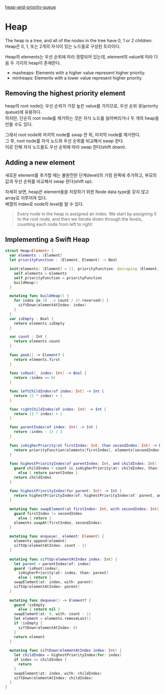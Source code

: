 [heap-and-priority-queue](https://www.raywenderlich.com/586-swift-algorithm-club-heap-and-priority-queue-data-structure)

# Heap
The heap is a tree, and all of the nodes in the tree have 0, 1 or 2 children.  
Heap은 0, 1, 또는 2개의 자식이 있는 노드들로 구성된 트리이다.

Heap의 elements는 우선 순위에 따라 정렬되어 있는데, element의 value에 따라 다음 두 가지의 heap이 존재한다.
- maxheaps: Elements with a higher value represent higher priority.
- minheaps: Elements with a lower value represent higher priority.

## Removing the highest priority element
heap의 root node는 우선 순위가 가장 높은 value를 가지므로, 우선 순위 큐(priority queue)에 유용하다.  
하지만, 단순히 root node를 제거하는 것은 자식 노드를 잃어버리거나 두 개의 heap을 만들 수도 있다.

그래서 root node와 마지막 node를 swap 한 뒤, 마지막 node를 제거한다.  
그 후, root node를 자식 노드와 우선 순위를 비교해서 swap 한다.  
이로 인해 자식 노드들도 우선 순위에 따라 swap 한다(shift down).

## Adding a new element
새로운 element를 추가할 때는 불완전한 단계(level)의 가장 왼쪽에 추가하고, 부모의 값과 우선 순위를 비교해서 swap 한다(shift up).

자세히 보면, heap은 element들을 저장하기 위한 Node data type을 갖지 않고 array로 이루어져 있다.  
배열의 index로 node의 level을 알 수 있다.
>Every node in the heap is assigned an index. We start by assigning 0 to the root node, and then we iterate down through the levels, counting each node from left to right:  

## Implementing a Swift Heap
```swift
struct Heap<Element> {
  var elements : [Element]
  let priorityFunction : (Element, Element) -> Bool

  init(elements: [Element] = [], priorityFunction: @escaping (Element, Element) -> Bool) {
    self.elements = elements
    self.priorityFunction = priorityFunction
    buildHeap()
  }

  mutating func buildHeap() {
    for index in (0 ..< count / 2).reversed() {
      siftDown(elementAtIndex: index)
    }
  }
  var isEmpty : Bool {
    return elements.isEmpty
  }

  var count : Int {
    return elements.count
  }
  
  func peek() -> Element? {
    return elements.first
  }
  
  func isRoot(_ index: Int) -> Bool {
    return (index == 0)
  }

  func leftChildIndex(of index: Int) -> Int {
    return (2 * index) + 1
  }

  func rightChildIndex(of index: Int) -> Int {
    return (2 * index) + 2
  }

  func parentIndex(of index: Int) -> Int {
    return (index - 1) / 2
  }
  
  func isHigherPriority(at firstIndex: Int, than secondIndex: Int) -> Bool {
    return priorityFunction(elements[firstIndex], elements[secondIndex])
  }
  
  func highestPriorityIndex(of parentIndex: Int, and childIndex: Int) -> Int {
    guard childIndex < count && isHigherPriority(at: childIndex, than: parentIndex)
      else { return parentIndex }
    return childIndex
  }

  func highestPriorityIndex(for parent: Int) -> Int {
    return highestPriorityIndex(of: highestPriorityIndex(of: parent, and: leftChildIndex(of: parent)), and: rightChildIndex(of: parent))
  }
  
  mutating func swapElement(at firstIndex: Int, with secondIndex: Int) {
    guard firstIndex != secondIndex
      else { return }
    elements.swapAt(firstIndex, secondIndex)
  }
  
  mutating func enqueue(_ element: Element) {
    elements.append(element)
    siftUp(elementAtIndex: count - 1)
  }
  
  mutating func siftUp(elementAtIndex index: Int) {
    let parent = parentIndex(of: index)
    guard !isRoot(index),
      isHigherPriority(at: index, than: parent)
      else { return }
    swapElement(at: index, with: parent)
    siftUp(elementAtIndex: parent)
  }
  
  mutating func dequeue() -> Element? {
    guard !isEmpty
      else { return nil }
    swapElement(at: 0, with: count - 1)
    let element = elements.removeLast()
    if !isEmpty {
      siftDown(elementAtIndex: 0)
    }
    return element
  }
  
  mutating func siftDown(elementAtIndex index: Int) {
    let childIndex = highestPriorityIndex(for: index)
    if index == childIndex {
      return
    }
    swapElement(at: index, with: childIndex)
    siftDown(elementAtIndex: childIndex)
  }
}
```
